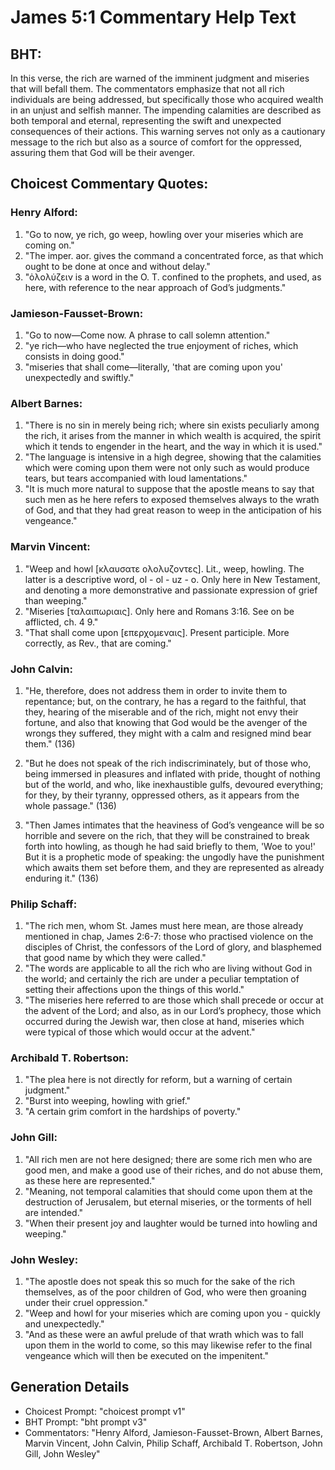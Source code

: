 # James 5:1 Commentary Help Text

## BHT:
In this verse, the rich are warned of the imminent judgment and miseries that will befall them. The commentators emphasize that not all rich individuals are being addressed, but specifically those who acquired wealth in an unjust and selfish manner. The impending calamities are described as both temporal and eternal, representing the swift and unexpected consequences of their actions. This warning serves not only as a cautionary message to the rich but also as a source of comfort for the oppressed, assuring them that God will be their avenger.

## Choicest Commentary Quotes:
### Henry Alford:
1. "Go to now, ye rich, go weep, howling over your miseries which are coming on." 
2. "The imper. aor. gives the command a concentrated force, as that which ought to be done at once and without delay." 
3. "ὀλολύζειν is a word in the O. T. confined to the prophets, and used, as here, with reference to the near approach of God’s judgments."

### Jamieson-Fausset-Brown:
1. "Go to now—Come now. A phrase to call solemn attention."
2. "ye rich—who have neglected the true enjoyment of riches, which consists in doing good."
3. "miseries that shall come—literally, 'that are coming upon you' unexpectedly and swiftly."

### Albert Barnes:
1. "There is no sin in merely being rich; where sin exists peculiarly among the rich, it arises from the manner in which wealth is acquired, the spirit which it tends to engender in the heart, and the way in which it is used."
2. "The language is intensive in a high degree, showing that the calamities which were coming upon them were not only such as would produce tears, but tears accompanied with loud lamentations."
3. "It is much more natural to suppose that the apostle means to say that such men as he here refers to exposed themselves always to the wrath of God, and that they had great reason to weep in the anticipation of his vengeance."

### Marvin Vincent:
1. "Weep and howl [κλαυσατε ολολυζοντες]. Lit., weep, howling. The latter is a descriptive word, ol - ol - uz - o. Only here in New Testament, and denoting a more demonstrative and passionate expression of grief than weeping."
2. "Miseries [ταλαιπωριαις]. Only here and Romans 3:16. See on be afflicted, ch. 4 9."
3. "That shall come upon [επερχομεναις]. Present participle. More correctly, as Rev., that are coming."

### John Calvin:
1. "He, therefore, does not address them in order to invite them to repentance; but, on the contrary, he has a regard to the faithful, that they, hearing of the miserable and of the rich, might not envy their fortune, and also that knowing that God would be the avenger of the wrongs they suffered, they might with a calm and resigned mind bear them." (136)

2. "But he does not speak of the rich indiscriminately, but of those who, being immersed in pleasures and inflated with pride, thought of nothing but of the world, and who, like inexhaustible gulfs, devoured everything; for they, by their tyranny, oppressed others, as it appears from the whole passage." (136)

3. "Then James intimates that the heaviness of God’s vengeance will be so horrible and severe on the rich, that they will be constrained to break forth into howling, as though he had said briefly to them, 'Woe to you!' But it is a prophetic mode of speaking: the ungodly have the punishment which awaits them set before them, and they are represented as already enduring it." (136)

### Philip Schaff:
1. "The rich men, whom St. James must here mean, are those already mentioned in chap, James 2:6-7: those who practised violence on the disciples of Christ, the confessors of the Lord of glory, and blasphemed that good name by which they were called." 
2. "The words are applicable to all the rich who are living without God in the world; and certainly the rich are under a peculiar temptation of setting their affections upon the things of this world."
3. "The miseries here referred to are those which shall precede or occur at the advent of the Lord; and also, as in our Lord’s prophecy, those which occurred during the Jewish war, then close at hand, miseries which were typical of those which would occur at the advent."

### Archibald T. Robertson:
1. "The plea here is not directly for reform, but a warning of certain judgment."
2. "Burst into weeping, howling with grief."
3. "A certain grim comfort in the hardships of poverty."

### John Gill:
1. "All rich men are not here designed; there are some rich men who are good men, and make a good use of their riches, and do not abuse them, as these here are represented."
2. "Meaning, not temporal calamities that should come upon them at the destruction of Jerusalem, but eternal miseries, or the torments of hell are intended."
3. "When their present joy and laughter would be turned into howling and weeping."

### John Wesley:
1. "The apostle does not speak this so much for the sake of the rich themselves, as of the poor children of God, who were then groaning under their cruel oppression."
2. "Weep and howl for your miseries which are coming upon you - quickly and unexpectedly."
3. "And as these were an awful prelude of that wrath which was to fall upon them in the world to come, so this may likewise refer to the final vengeance which will then be executed on the impenitent."


## Generation Details
- Choicest Prompt: "choicest prompt v1"
- BHT Prompt: "bht prompt v3"
- Commentators: "Henry Alford, Jamieson-Fausset-Brown, Albert Barnes, Marvin Vincent, John Calvin, Philip Schaff, Archibald T. Robertson, John Gill, John Wesley"
